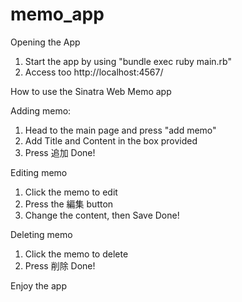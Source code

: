 # memo_app
Opening the App

1. Start the app by using "bundle exec ruby main.rb"
2. Access too http://localhost:4567/


How to use the Sinatra Web Memo app

Adding memo:
1. Head to the main page and press "add memo"
2. Add Title and Content in the box provided
3. Press 追加
Done!

Editing memo
1. Click the memo to edit 
2. Press the 編集 button 
3. Change the content, then Save
Done!

Deleting memo
1. Click the memo to delete
2. Press 削除
Done!

Enjoy the app
